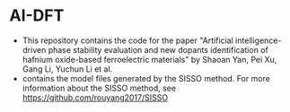 # AI-DFT
* This repository contains the code for the paper "Artificial intelligence-driven phase stability evaluation and new dopants identification of hafnium oxide-based ferroelectric materials" by Shaoan Yan, Pei Xu, Gang Li, Yuchun Li et al.
* contains the model files generated by the SISSO method. For more information about the SISSO method, see https://github.com/rouyang2017/SISSO
